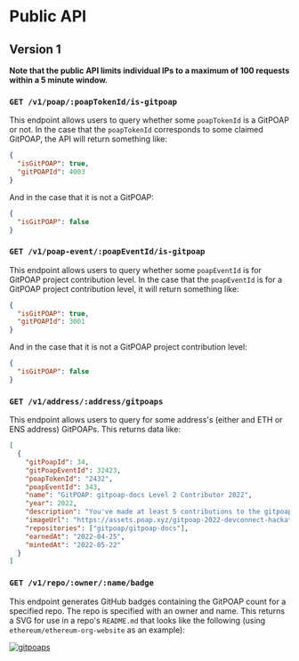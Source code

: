 # Public API

## Version 1

**Note that the public API limits individual IPs to a
maximum of 100 requests within a 5 minute window.**

### `GET /v1/poap/:poapTokenId/is-gitpoap`

This endpoint allows users to query whether some `poapTokenId` is a GitPOAP or not.
In the case that the `poapTokenId` corresponds to some claimed GitPOAP, the API will return
something like:

```json
{
  "isGitPOAP": true,
  "gitPOAPId": 4003
}
```

And in the case that it is not a GitPOAP:

```json
{
  "isGitPOAP": false
}
```

### `GET /v1/poap-event/:poapEventId/is-gitpoap`

This endpoint allows users to query whether some `poapEventId` is for GitPOAP project
contribution level. In the case that the `poapEventId` is for a GitPOAP project contribution
level, it will return something like:

```json
{
  "isGitPOAP": true,
  "gitPOAPId": 3001
}
```

And in the case that it is not a GitPOAP project contribution level:

```json
{
  "isGitPOAP": false
}
```

### `GET /v1/address/:address/gitpoaps`

This endpoint allows users to query for some address's (either and ETH or ENS
address) GitPOAPs. This returns data like:

```json
[
  {
    "gitPoapId": 34,
    "gitPoapEventId": 32423,
    "poapTokenId": "2432",
    "poapEventId": 343,
    "name": "GitPOAP: gitpoap-docs Level 2 Contributor 2022",
    "year": 2022,
    "description": "You've made at least 5 contributions to the gitpoap-docs project in 2022!",
    "imageUrl": "https://assets.poap.xyz/gitpoap-2022-devconnect-hackathon-gitpoap-team-contributor-2022-logo-1650466033470.png",
    "repositories": ["gitpoap/gitpoap-docs"],
    "earnedAt": "2022-04-25",
    "mintedAt": "2022-05-22"
  }
]
```

### `GET /v1/repo/:owner/:name/badge`

This endpoint generates GitHub badges containing the GitPOAP count for a specified repo. The repo is specified with an owner and name. This returns a SVG for use in a repo's `README.md` that looks like the following (using `ethereum/ethereum-org-website` as an example):

[![gitpoaps](https://public-api.gitpoap.io/v1/repo/seven-heaven/repo7/badge)](https://gitpoap.io/gh/ethereum/ethereum-org-website)
